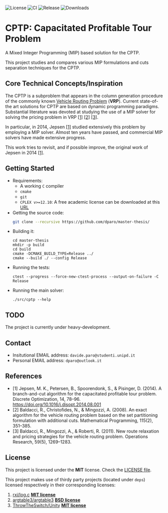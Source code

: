 ![License](https://img.shields.io/github/license/dparo/master-thesis)
![CI](https://img.shields.io/github/workflow/status/dparo/master-thesis/CI)
![Release](https://img.shields.io/github/v/release/dparo/master-thesis)
![Downloads](https://img.shields.io/github/downloads/dparo/master-thesis/total)


# CPTP: Capacitated Profitable Tour Problem

A Mixed Integer Programming (MIP) based solution for the CPTP.

This project studies and compares various MIP formulations and cuts separation techniques for the CPTP.


## Core Technical Concepts/Inspiration

The CPTP is a subproblem that appears in the column generation procedure of the commonly known [Vehicle Routing Problem](https://en.wikipedia.org/wiki/Vehicle_routing_problem) (**VRP**).
Current state-of-the art solutions for CPTP are based on dynamic programming paradigms.
Substantial literature was devoted at studying the use of a MIP solver for solving the pricing problem in VRP [[1]](#Jepsen2014) [[2]](#baldacci2008exact) [[3]](#baldacci2011new).

In particular, in 2014, Jepsen [[1]](#Jepsen2014) studied extensively this problem by employing a MIP solver.
Almost ten years have passed, and commercial MIP solvers have made extensive progress.

This work tries to revisit, and if possible improve, the original work of Jepsen in 2014 [[1]](#Jepsen2014).


## Getting Started
- Requirements:
    - A working `C` compiler
    - `cmake`
    - `git`
    - `CPLEX v>=12.10`: A free academic license can be downloaded at this [URL](https://www.ibm.com/academic/topic/data-science)
- Getting the source code:
    ```bash
    git clone --recursive https://github.com/dparo/master-thesis/
    ```
- Building it:
    ```
    cd master-thesis
    mkdir -p build
    cd build
    cmake -DCMAKE_BUILD_TYPE=Release ../
    cmake --build ./ --config Release
    ```
- Running the tests:
    ```
    ctest --progress --force-new-ctest-process --output-on-failure -C Release
    ```
- Running the main solver:
    ```
    ./src/cptp --help
    ```

## TODO
The project is currently under heavy-development.

## Contact
- Insitutional EMAIL address: `davide.paro@studenti.unipd.it`
- Personal EMAIL address: `dparo@outlook.it`

## References
- <a id="Jepsen2014">[1]</a>
Jepsen, M. K., Petersen, B., Spoorendonk, S., & Pisinger, D. (2014). A branch-and-cut algorithm for the capacitated profitable tour problem. Discrete Optimization, 14, 78–96. https://doi.org/10.1016/j.disopt.2014.08.001
- <a id="baldacci2008exact">[2]</a>
Baldacci, R., Christofides, N., & Mingozzi, A. (2008). An exact algorithm for the vehicle routing problem based on the set partitioning formulation with additional cuts. Mathematical Programming, 115(2), 351–385.
- <a id="baldacci2011new">[3]</a>
Baldacci, R., Mingozzi, A., & Roberti, R. (2011). New route relaxation and pricing strategies for the vehicle routing problem. Operations Research, 59(5), 1269–1283.

## License
This project is licensed under the **MIT** license. Check the [LICENSE file](LICENSE).

This project makes use of thirdy party projects (located under `deps`) licensed respectively in their corresponding licenses:
1. [rxi/log.c](github.com/rxi/log.c) [**MIT license**](https://github.com/rxi/log.c/blob/master/LICENSE)
2. [argtable3/argtable3](github.com/argtable3/argtable3) [**BSD license**](https://github.com/argtable/argtable3/blob/master/LICENSE)
3. [ThrowTheSwitch/Unity](github.com/ThrowTheSwitch/Unity) [**MIT license**](https://github.com/ThrowTheSwitch/Unity/blob/master/LICENSE.txt)
